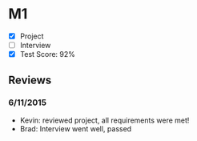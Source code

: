 # M1

- [x] Project 
- [ ] Interview
- [x] Test Score: 92%

## Reviews

### 6/11/2015

- Kevin: reviewed project, all requirements were met!
- Brad: Interview went well, passed

